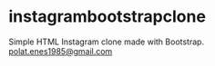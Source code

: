 # instagrambootstrapclone
Simple HTML Instagram clone made with Bootstrap.
polat.enes1985@gmail.com
